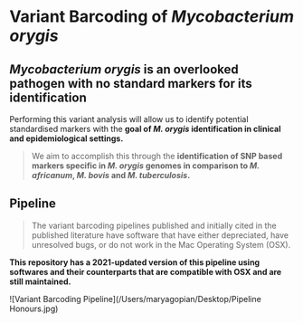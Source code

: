 # Variant Barcoding of *Mycobacterium orygis*

## *Mycobacterium orygis* is an overlooked pathogen with no standard markers for its identification
Performing this variant analysis will allow us to identify potential standardised markers with the **goal of *M. orygis* identification in clinical and epidemiological settings.**
> We aim to accomplish this through the **identification of SNP based markers specific in *M. orygis* genomes in comparison to *M. africanum*, *M. bovis* and *M. tuberculosis*.**

## Pipeline
> The variant barcoding pipelines published and initially cited in the published literature have software that have either depreciated, have unresolved bugs, or do not work in the Mac Operating System (OSX).
> 
**This repository has a 2021-updated version of this pipeline using softwares and their counterparts that are compatible with OSX and are still maintained.**

![Variant Barcoding Pipeline](/Users/maryagopian/Desktop/Pipeline Honours.jpg)
